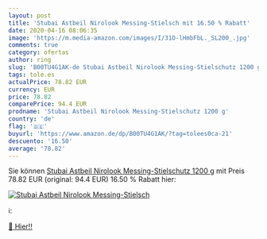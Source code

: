 ```yaml
---
layout: post
title: 'Stubai Astbeil Nirolook Messing-Stielsch mit 16.50 % Rabatt'
date: 2020-04-16 08:06:35
image: 'https://m.media-amazon.com/images/I/31O-lHmbFbL._SL200_.jpg'
comments: true
category: ofertas
author: ring
slug: 'B00TU4G1AK-de Stubai Astbeil Nirolook Messing-Stielschutz 1200 g'
tags: tole.es
actualPrice: 78.82 EUR
currency: EUR
price: 78.82
comparePrice: 94.4 EUR
prodname: 'Stubai Astbeil Nirolook Messing-Stielschutz 1200 g'
country: 'de'
flag: '🇩🇪'
buyurl: 'https://www.amazon.de/dp/B00TU4G1AK/?tag=tolees0ca-21'
descuento: '16.50'
average: '78.82'
---
```


Sie können [Stubai Astbeil Nirolook Messing-Stielschutz 1200 g](https://www.amazon.de/dp/B00TU4G1AK/?tag=tolees0ca-21) mit Preis 78.82 EUR (original: 94.4 EUR) 16.50 % Rabatt hier:

[![Stubai Astbeil Nirolook Messing-Stielsch](https://m.media-amazon.com/images/I/31O-lHmbFbL._SL200_.jpg)](https://www.amazon.de/dp/B00TU4G1AK/?tag=tolees0ca-21)

ℹ️:


[🛒 Hier!!](https://www.amazon.de/dp/B00TU4G1AK/?tag=tolees0ca-21)
